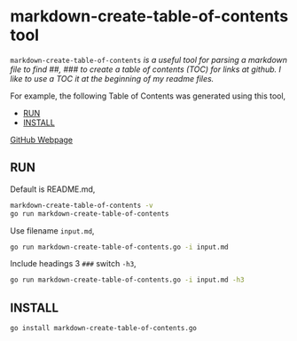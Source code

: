 # markdown-create-table-of-contents tool

`markdown-create-table-of-contents` _is a useful tool for
parsing a markdown file to find ##, ### to create a table
of contents (TOC) for links at github.  I like to use a
TOC it at the beginning of my readme files._

For example, the following Table of Contents was generated using this tool,

* [RUN](https://github.com/JeffDeCola/my-go-tools/tree/master/markdown-create-table-of-contents#run)
* [INSTALL](https://github.com/JeffDeCola/my-go-tools/tree/master/markdown-create-table-of-contents#install)

[GitHub Webpage](https://jeffdecola.github.io/my-go-tools/)

## RUN

Default is README.md,

```bash
markdown-create-table-of-contents -v
go run markdown-create-table-of-contents
```

Use filename `input.md`,

```bash
go run markdown-create-table-of-contents.go -i input.md
```

Include headings 3 `###` switch `-h3`,

```bash
go run markdown-create-table-of-contents.go -i input.md -h3
```

## INSTALL

```bash
go install markdown-create-table-of-contents.go
```
